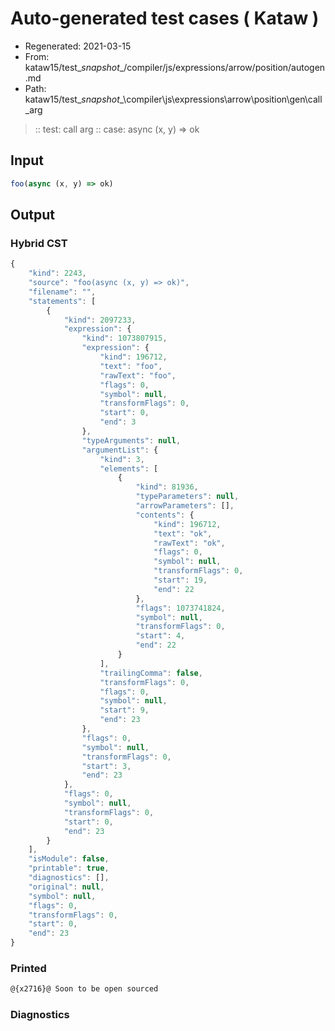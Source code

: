# Auto-generated test cases ( Kataw )
- Regenerated: 2021-03-15
- From: kataw15/test\__snapshot__/compiler/js/expressions/arrow/position/autogen.md
- Path: kataw15/test\__snapshot__\compiler\js\expressions\arrow\position\gen\call_arg
> :: test: call arg
> :: case: async (x, y) => ok
## Input

`````js
foo(async (x, y) => ok)
`````

## Output

### Hybrid CST

```javascript
{
    "kind": 2243,
    "source": "foo(async (x, y) => ok)",
    "filename": "",
    "statements": [
        {
            "kind": 2097233,
            "expression": {
                "kind": 1073807915,
                "expression": {
                    "kind": 196712,
                    "text": "foo",
                    "rawText": "foo",
                    "flags": 0,
                    "symbol": null,
                    "transformFlags": 0,
                    "start": 0,
                    "end": 3
                },
                "typeArguments": null,
                "argumentList": {
                    "kind": 3,
                    "elements": [
                        {
                            "kind": 81936,
                            "typeParameters": null,
                            "arrowParameters": [],
                            "contents": {
                                "kind": 196712,
                                "text": "ok",
                                "rawText": "ok",
                                "flags": 0,
                                "symbol": null,
                                "transformFlags": 0,
                                "start": 19,
                                "end": 22
                            },
                            "flags": 1073741824,
                            "symbol": null,
                            "transformFlags": 0,
                            "start": 4,
                            "end": 22
                        }
                    ],
                    "trailingComma": false,
                    "transformFlags": 0,
                    "flags": 0,
                    "symbol": null,
                    "start": 9,
                    "end": 23
                },
                "flags": 0,
                "symbol": null,
                "transformFlags": 0,
                "start": 3,
                "end": 23
            },
            "flags": 0,
            "symbol": null,
            "transformFlags": 0,
            "start": 0,
            "end": 23
        }
    ],
    "isModule": false,
    "printable": true,
    "diagnostics": [],
    "original": null,
    "symbol": null,
    "flags": 0,
    "transformFlags": 0,
    "start": 0,
    "end": 23
}
```

### Printed

```javascript
@{x2716}@ Soon to be open sourced
```

### Diagnostics

```javascript

```

